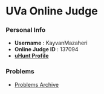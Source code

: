 # UVa Online Judge


### Personal Info
- **Username** : KayvanMazaheri 
- **Online Judge ID** : 137094
- [**uHunt Profile**](http://uhunt.felix-halim.net/id/137094)

### Problems
- [Problems Archive](https://uva.onlinejudge.org/index.php?option=com_onlinejudge&Itemid=8)
